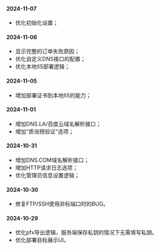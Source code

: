 #### 2024-11-07
* 优化初始化设置；

#### 2024-11-06
* 显示完整的订单失败原因；
* 优化自定义DNS接口的配置；
* 优化本地IIS部署逻辑；

#### 2024-11-05
* 增加部署证书到本地IIS的能力；

#### 2024-11-01
* 增加DNS.LA/百度云域名解析接口；
* 增加"质询预验证"选项；

#### 2024-10-31
* 增加DNS.COM域名解析接口；
* 增加HTTP请求日志选项；
* 优化管理员信息设置逻辑；

#### 2024-10-30
* 修复FTP/SSH使用非标端口时的BUG。

#### 2024-10-29
* 优化pfx导出逻辑，服务端保存私钥的情况下无需填写私钥。
* 优化部署目标展示UI。